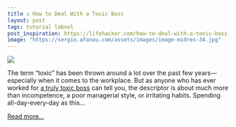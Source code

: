 ```yaml
---
title : How to Deal With a Toxic Boss
layout: post
tags: tutorial labnol
post_inspiration: https://lifehacker.com/how-to-deal-with-a-toxic-boss-1846594599
image: "https://sergio.afanou.com/assets/images/image-midres-34.jpg"
---
```


<img src="https://i.kinja-img.com/gawker-media/image/upload/s--FpbSfhPo--/c_fit,fl_progressive,q_80,w_636/ean2homnd9pdcp22zj2s.jpg" /><p>The term “toxic” has been thrown around a lot over the past few years—especially when it comes to the workplace. But as anyone who has ever worked for <a href="https://vitals.lifehacker.com/talk-to-your-boss-about-burnout-before-its-an-emergency-1845273892">a truly toxic boss</a> can tell you, the descriptor is about much more than incompetence, a poor managerial style, or irritating habits. Spending all-day-every-day as this…</p><p><a href="https://lifehacker.com/how-to-deal-with-a-toxic-boss-1846594599">Read more...</a></p>